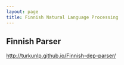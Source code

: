 ```yaml
---
layout: page
title: Finnish Natural Language Processing
---
```


## Finnish Parser

http://turkunlp.github.io/Finnish-dep-parser/
